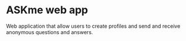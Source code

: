 # ASKme web app

Web application that allow users to create profiles and send and receive anonymous questions and answers. 
